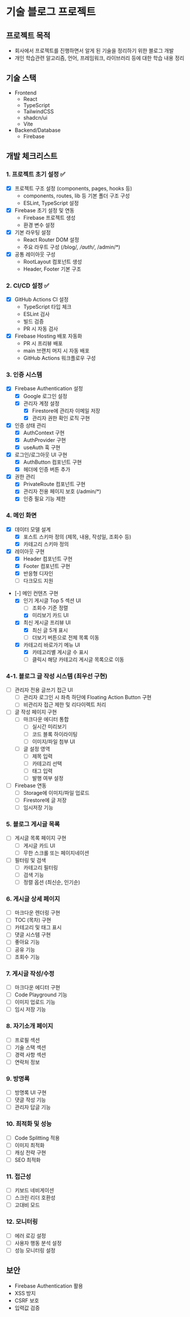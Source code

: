 # 기술 블로그 프로젝트

## 프로젝트 목적

- 회사에서 프로젝트를 진행하면서 알게 된 기술을 정리하기 위한 블로그 개발
- 개인 학습관련 알고리즘, 언어, 프레임워크, 라이브러리 등에 대한 학습 내용 정리

## 기술 스택

- Frontend
  - React
  - TypeScript
  - TailwindCSS
  - shadcn/ui
  - Vite
- Backend/Database
  - Firebase

## 개발 체크리스트

### 1. 프로젝트 초기 설정 ✅

- [x] 프로젝트 구조 설정 (components, pages, hooks 등)
  - components, routes, lib 등 기본 폴더 구조 구성
  - ESLint, TypeScript 설정
- [x] Firebase 초기 설정 및 연동
  - Firebase 프로젝트 생성
  - 환경 변수 설정
- [x] 기본 라우팅 설정
  - React Router DOM 설정
  - 주요 라우트 구성 (/blog/_, /auth/_, /admin/\*)
- [x] 공통 레이아웃 구성
  - RootLayout 컴포넌트 생성
  - Header, Footer 기본 구조

### 2. CI/CD 설정 ✅

- [x] GitHub Actions CI 설정
  - TypeScript 타입 체크
  - ESLint 검사
  - 빌드 검증
  - PR 시 자동 검사
- [x] Firebase Hosting 배포 자동화
  - PR 시 프리뷰 배포
  - main 브랜치 머지 시 자동 배포
  - GitHub Actions 워크플로우 구성

### 3. 인증 시스템

- [x] Firebase Authentication 설정
  - [x] Google 로그인 설정
  - [x] 관리자 계정 설정
    - [x] Firestore에 관리자 이메일 저장
    - [x] 관리자 권한 확인 로직 구현
- [x] 인증 상태 관리
  - [x] AuthContext 구현
  - [x] AuthProvider 구현
  - [x] useAuth 훅 구현
- [x] 로그인/로그아웃 UI 구현
  - [x] AuthButton 컴포넌트 구현
  - [x] 헤더에 인증 버튼 추가
- [x] 권한 관리
  - [x] PrivateRoute 컴포넌트 구현
  - [x] 관리자 전용 페이지 보호 (/admin/\*)
  - [x] 인증 필요 기능 제한

### 4. 메인 화면

- [x] 데이터 모델 설계
  - [x] 포스트 스키마 정의 (제목, 내용, 작성일, 조회수 등)
  - [x] 카테고리 스키마 정의
- [x] 레이아웃 구현
  - [x] Header 컴포넌트 구현
  - [x] Footer 컴포넌트 구현
  - [x] 반응형 디자인
  - [ ] 다크모드 지원
- [-] 메인 컨텐츠 구현
  - [x] 인기 게시글 Top 5 섹션 UI
    - [ ] 조회수 기준 정렬
    - [x] 미리보기 카드 UI
  - [x] 최신 게시글 프리뷰 UI
    - [x] 최신 글 5개 표시
    - [ ] 더보기 버튼으로 전체 목록 이동
  - [x] 카테고리 바로가기 메뉴 UI
    - [x] 카테고리별 게시글 수 표시
    - [ ] 클릭시 해당 카테고리 게시글 목록으로 이동

### 4-1. 블로그 글 작성 시스템 (최우선 구현)

- [ ] 관리자 전용 글쓰기 접근 UI
  - [ ] 관리자 로그인 시 좌측 하단에 Floating Action Button 구현
  - [ ] 비관리자 접근 제한 및 리다이렉트 처리
- [ ] 글 작성 페이지 구현
  - [ ] 마크다운 에디터 통합
    - [ ] 실시간 미리보기
    - [ ] 코드 블록 하이라이팅
    - [ ] 이미지/파일 첨부 UI
  - [ ] 글 설정 영역
    - [ ] 제목 입력
    - [ ] 카테고리 선택
    - [ ] 태그 입력
    - [ ] 발행 여부 설정
- [ ] Firebase 연동
  - [ ] Storage에 이미지/파일 업로드
  - [ ] Firestore에 글 저장
  - [ ] 임시저장 기능

### 5. 블로그 게시글 목록

- [ ] 게시글 목록 페이지 구현
  - [ ] 게시글 카드 UI
  - [ ] 무한 스크롤 또는 페이지네이션
- [ ] 필터링 및 검색
  - [ ] 카테고리 필터링
  - [ ] 검색 기능
  - [ ] 정렬 옵션 (최신순, 인기순)

### 6. 게시글 상세 페이지

- [ ] 마크다운 렌더링 구현
- [ ] TOC (목차) 구현
- [ ] 카테고리 및 태그 표시
- [ ] 댓글 시스템 구현
- [ ] 좋아요 기능
- [ ] 공유 기능
- [ ] 조회수 기능

### 7. 게시글 작성/수정

- [ ] 마크다운 에디터 구현
- [ ] Code Playground 기능
- [ ] 이미지 업로드 기능
- [ ] 임시 저장 기능

### 8. 자기소개 페이지

- [ ] 프로필 섹션
- [ ] 기술 스택 섹션
- [ ] 경력 사항 섹션
- [ ] 연락처 정보

### 9. 방명록

- [ ] 방명록 UI 구현
- [ ] 댓글 작성 기능
- [ ] 관리자 답글 기능

### 10. 최적화 및 성능

- [ ] Code Splitting 적용
- [ ] 이미지 최적화
- [ ] 캐싱 전략 구현
- [ ] SEO 최적화

### 11. 접근성

- [ ] 키보드 네비게이션
- [ ] 스크린 리더 호환성
- [ ] 고대비 모드

### 12. 모니터링

- [ ] 에러 로깅 설정
- [ ] 사용자 행동 분석 설정
- [ ] 성능 모니터링 설정

## 보안

- Firebase Authentication 활용
- XSS 방지
- CSRF 보호
- 입력값 검증
